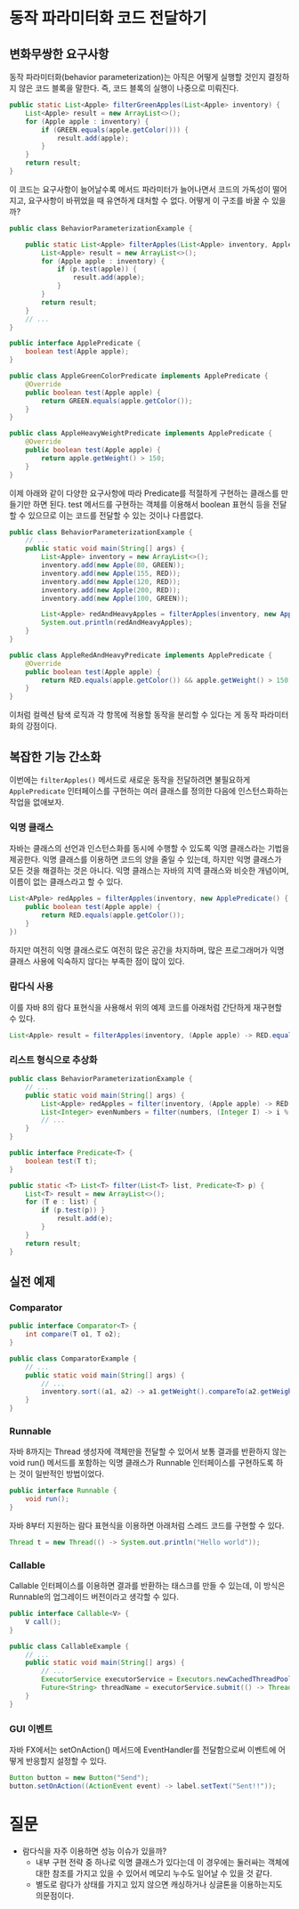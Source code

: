 # 동작 파라미터화 코드 전달하기
## 변화무쌍한 요구사항
동작 파라미터화(behavior parameterization)는 아직은 어떻게 실행할 것인지 결정하지 않은 코드 블록을 말한다. 즉, 코드 블록의 실행이 나중으로 미뤄진다.

```java
public static List<Apple> filterGreenApples(List<Apple> inventory) {
	List<Apple> result = new ArrayList<>();
	for (Apple apple : inventory) {
		if (GREEN.equals(apple.getColor())) {
			result.add(apple);
		}
	}
	return result;
}
```

이 코드는 요구사항이 늘어날수록 메서드 파라미터가 늘어나면서 코드의 가독성이 떨어지고, 요구사항이 바뀌었을 때 유연하게 대처할 수 없다. 어떻게 이 구조를 바꿀 수 있을까?

```java
public class BehaviorParameterizationExample {

    public static List<Apple> filterApples(List<Apple> inventory, ApplePredicate p) {
        List<Apple> result = new ArrayList<>();
        for (Apple apple : inventory) {
            if (p.test(apple)) {
                result.add(apple);
            }
        }
        return result;
    }
    // ...
}

public interface ApplePredicate {
	boolean test(Apple apple);
}

public class AppleGreenColorPredicate implements ApplePredicate {
	@Override
	public boolean test(Apple apple) {
		return GREEN.equals(apple.getColor());
	}
}

public class AppleHeavyWeightPredicate implements ApplePredicate {
	@Override
	public boolean test(Apple apple) {
		return apple.getWeight() > 150;
	}
}
```

이제 아래와 같이 다양한 요구사항에 따라 Predicate를 적절하게 구현하는 클래스를 만들기만 하면 된다. test 메서드를 구현하는 객체를 이용해서 boolean 표현식 등을 전달할 수 있으므로 이는 코드를 전달할 수 있는 것이나 다름없다.

```java
public class BehaviorParameterizationExample {
	// ...
    public static void main(String[] args) {
        List<Apple> inventory = new ArrayList<>();
        inventory.add(new Apple(80, GREEN));
        inventory.add(new Apple(155, RED));
        inventory.add(new Apple(120, RED));
        inventory.add(new Apple(200, RED));
        inventory.add(new Apple(100, GREEN));

        List<Apple> redAndHeavyApples = filterApples(inventory, new AppleRedAndHeavyPredicate());
        System.out.println(redAndHeavyApples);
    }
}

public class AppleRedAndHeavyPredicate implements ApplePredicate {
	@Override
	public boolean test(Apple apple) {
		return RED.equals(apple.getColor()) && apple.getWeight() > 150;
	}
}
```

이처럼 컬렉션 탐색 로직과 각 항목에 적용할 동작을 분리할 수 있다는 게 동작 파라미터화의 강점이다.

## 복잡한 기능 간소화
이번에는 `filterApples()` 메서드로 새로운 동작을 전달하려면 불필요하게 `ApplePredicate` 인터페이스를 구현하는 여러 클래스를 정의한 다음에 인스턴스화하는 작업을 없애보자.

### 익명 클래스
자바는 클래스의 선언과 인스턴스화를 동시에 수행할 수 있도록 익명 클래스라는 기법을 제공한다. 익명 클래스를 이용하면 코드의 양을 줄일 수 있는데, 하지만 익명 클래스가 모든 것을 해결하는 것은 아니다. 익명 클래스는 자바의 지역 클래스와 비슷한 개념이며, 이름이 없는 클래스라고 할 수 있다.

```java
List<APple> redApples = filterApples(inventory, new ApplePredicate() {
	public boolean test(Apple apple) {
		return RED.equals(apple.getColor());
	}
})
```

하지만 여전히 익명 클래스로도 여전히 많은 공간을 차지하며, 많은 프로그래머가 익명 클래스 사용에 익숙하지 않다는 부족한 점이 많이 있다.

### 람다식 사용
이를 자바 8의 람다 표현식을 사용해서 위의 예제 코드를 아래처럼 간단하게 재구현할 수 있다.

```java
List<Apple> result = filterApples(inventory, (Apple apple) -> RED.equals(apple.getColor()));
```

### 리스트 형식으로 추상화
```java
public class BehaviorParameterizationExample {
	// ...
    public static void main(String[] args) {
        List<Apple> redApples = filter(inventory, (Apple apple) -> RED.equals(apple.getColor()));
        List<Integer> evenNumbers = filter(numbers, (Integer I) -> i % 2 == 0);
        // ...
    }
}

public interface Predicate<T> {
	boolean test(T t);
}

public static <T> List<T> filter(List<T> list, Predicate<T> p) {
	List<T> result = new ArrayList<>();
	for (T e : list) {
		if (p.test(p)) }
			result.add(e);
		}
	}
	return result;
}
```

## 실전 예제
### Comparator
```java
public interface Comparator<T> {
	int compare(T o1, T o2);
}

public class ComparatorExample {
	// ...
    public static void main(String[] args) {
        // ...
        inventory.sort((a1, a2) -> a1.getWeight().compareTo(a2.getWeight()));
    }
}
```

### Runnable
자바 8까지는 Thread 생성자에 객체만을 전달할 수 있어서 보통 결과를 반환하지 않는 void run() 메서드를 포함하는 익명 클래스가 Runnable 인터페이스를 구현하도록 하는 것이 일반적인 방법이었다.

```java
public interface Runnable {
	void run();
}
```

자바 8부터 지원하는 람다 표현식을 이용하면 아래처럼 스레드 코드를 구현할 수 있다.

```java
Thread t = new Thread(() -> System.out.println("Hello world"));
```

### Callable
Callable 인터페이스를 이용하면 결과를 반환하는 태스크를 만들 수 있는데, 이 방식은 Runnable의 업그레이드 버전이라고 생각할 수 있다.

```java
public interface Callable<V> {
	V call();
}

public class CallableExample {
	// ...
    public static void main(String[] args) {
        // ...
        ExecutorService executorService = Executors.newCachedThreadPool();
        Future<String> threadName = executorService.submit(() -> Thread.currentThread().getName());
    }
}
```

### GUI 이벤트
자바 FX에서는 setOnAction() 메서드에 EventHandler를 전달함으로써 이벤트에 어떻게 반응할지 설정할 수 있다.

```java
Button button = new Button("Send");
button.setOnAction((ActionEvent event) -> label.setText("Sent!!"));
```

# 질문
- 람다식을 자주 이용하면 성능 이슈가 있을까?
	- 내부 구현 전략 중 하나로 익명 클래스가 있다는데 이 경우에는 둘러싸는 객체에 대한 참조를 가지고 있을 수 있어서 메모리 누수도 일어날 수 있을 것 같다.
	- 별도로 람다가 상태를 가지고 있지 않으면 캐싱하거나 싱글톤을 이용하는지도 의문점이다.
